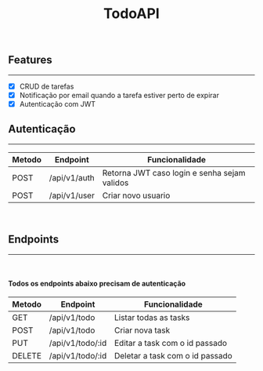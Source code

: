 <h1 align="center">
    TodoAPI
</h1>
<br>

## Features

<hr>

- [x] CRUD de tarefas
- [x] Notificação por email quando a tarefa estiver perto de expirar
- [x] Autenticação com JWT

## Autenticação

<hr>

| Metodo | Endpoint     | Funcionalidade                               |
| ------ | ------------ | -------------------------------------------- |
| POST   | /api/v1/auth | Retorna JWT caso login e senha sejam validos |
| POST   | /api/v1/user | Criar novo usuario                           |

<br>

## Endpoints

<hr>
<br>

#### Todos os endpoints abaixo precisam de autenticação

| Metodo | Endpoint         | Funcionalidade                  |
| ------ | ---------------- | ------------------------------- |
| GET    | /api/v1/todo     | Listar todas as tasks           |
| POST   | /api/v1/todo     | Criar nova task                 |
| PUT    | /api/v1/todo/:id | Editar a task com o id passado  |
| DELETE | /api/v1/todo/:id | Deletar a task com o id passado |

